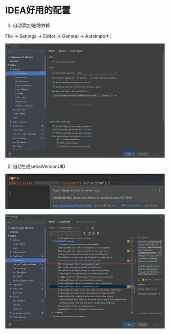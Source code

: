 # IDEA好用的配置

1. 自动添加/删除依赖

FIle → Settings → Editor → General → AutoImport：

![image-20200810223357974](markdown/IDEA好用的配置.assets/image-20200810223357974.png)

2. 自动生成serialVersionUID

![image-20200810223700634](markdown/IDEA好用的配置.assets/image-20200810223700634.png)

![image-20200810223737486](markdown/IDEA好用的配置.assets/image-20200810223737486.png)